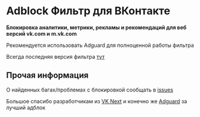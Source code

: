 # Adblock Фильтр для ВКонтакте

**Блокировка аналитики, метрики, рекламы и рекомендаций для веб версий vk.com и m.vk.com**

Рекомендуется использовать Adguard для полноценной работы фильтра

Всегда последняя версия фильтра [тут](https://vtosters.app/adblock.txt)

## Прочая информация

О найденных багах/проблемах с блокировкой сообщать в [issues](https://github.com/vtosters/adblock/issues)

Большое спасибо разработчикам из [VK Next](https://vknext.net) и конечно же [Adguard](https://adguard.com) за лучший адблок
